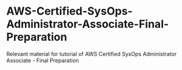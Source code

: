 # AWS-Certified-SysOps-Administrator-Associate-Final-Preparation
Relevant material for tutorial of AWS Certified SysOps Administrator Associate - Final Preparation
